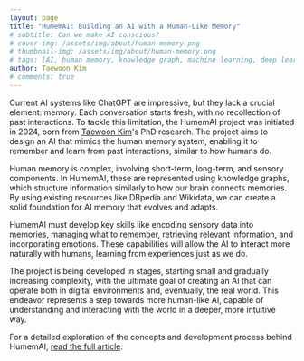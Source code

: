 ```yaml
---
layout: page
title: "HumemAI: Building an AI with a Human-Like Memory"
# subtitle: Can we make AI conscious?
# cover-img: /assets/img/about/human-memory.png
# thumbnail-img: /assets/img/about/human-memory.png
# tags: [AI, human memory, knowledge graph, machine learning, deep learning]
author: Taewoon Kim
# comments: true
---
```


Current AI systems like ChatGPT are impressive, but they lack a crucial element: memory.
Each conversation starts fresh, with no recollection of past interactions. To tackle
this limitation, the HumemAI project was initiated in 2024, born from [Taewoon
Kim](https://taewoon.kim)'s PhD research. The project aims to design an AI that mimics
the human memory system, enabling it to remember and learn from past interactions,
similar to how humans do.

Human memory is complex, involving short-term, long-term, and sensory components. In
HumemAI, these are represented using knowledge graphs, which structure information
similarly to how our brain connects memories. By using existing resources like DBpedia
and Wikidata, we can create a solid foundation for AI memory that evolves and adapts.

HumemAI must develop key skills like encoding sensory data into memories, managing what
to remember, retrieving relevant information, and incorporating emotions. These
capabilities will allow the AI to interact more naturally with humans, learning from
experiences just as we do.

The project is being developed in stages, starting small and gradually increasing
complexity, with the ultimate goal of creating an AI that can operate both in digital
environments and, eventually, the real world. This endeavor represents a step towards
more human-like AI, capable of understanding and interacting with the world in a deeper,
more intuitive way.

For a detailed exploration of the concepts and development process behind HumemAI, [read
the full article](https://humem.ai/2024-03-01-design-humeai/).
